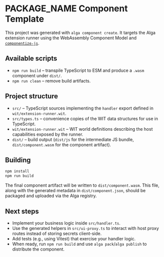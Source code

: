 # __PACKAGE_NAME__ Component Template

This project was generated with `alga component create`. It targets the Alga extension runner
using the WebAssembly Component Model and [`componentize-js`](https://github.com/bytecodealliance/componentize-js).

## Available scripts

- `npm run build` – transpile TypeScript to ESM and produce a `.wasm` component under `dist/`.
- `npm run clean` – remove build artifacts.

## Project structure

- `src/` – TypeScript sources implementing the `handler` export defined in `wit/extension-runner.wit`.
- `src/types.ts` – convenience copies of the WIT data structures for use in TypeScript.
- `wit/extension-runner.wit` – WIT world definitions describing the host capabilities exposed by the runner.
- `dist/` – build output (`dist/js` for the intermediate JS bundle, `dist/component.wasm` for the component artifact).

## Building

```bash
npm install
npm run build
```

The final component artifact will be written to `dist/component.wasm`. This file, along with the
generated metadata in `dist/component.json`, should be packaged and uploaded via the Alga registry.

## Next steps

- Implement your business logic inside `src/handler.ts`.
- Use the generated helpers in `src/ui-proxy.ts` to interact with host proxy routes instead of storing secrets client-side.
- Add tests (e.g., using Vitest) that exercise your handler logic.
- When ready, run `npm run build` and use `alga pack`/`alga publish` to distribute the component.

